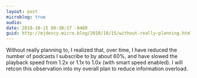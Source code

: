```yaml
---
layout: post
microblog: true
audio: 
date: 2018-10-15 09:30:17 -0400
guid: http://mjdescy.micro.blog/2018/10/15/without-really-planning.html
---
```

Without really planning to, I realized that, over time, I have reduced the number of podcasts I subscribe to by about 60%, and have slowed the playback speed from 1.2x or 1.1x to 1.0x (with smart speed enabled). I will retcon this observation into my overall plan to reduce information overload.
